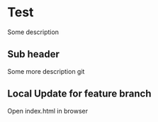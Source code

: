 # Test

Some description

## Sub header

Some more description
git

## Local Update for feature branch

Open index.html in browser
